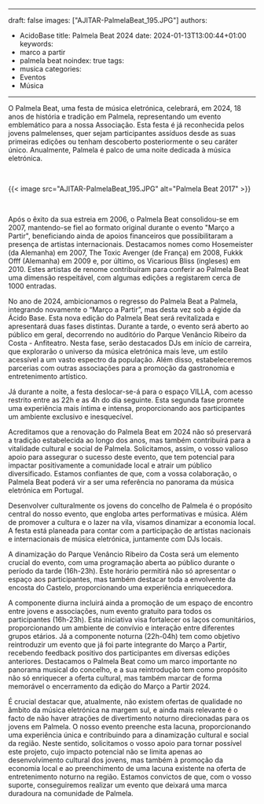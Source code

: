 
---
draft: false
images: ["AJITAR-PalmelaBeat_195.JPG"]
authors:
  - AcidoBase
title: Palmela Beat 2024
date: 2024-01-13T13:00:44+01:00
keywords:
  - marco a partir
  - palmela beat
noindex: true
tags:
  - musica
categories:
  - Eventos
  - Música
---

O Palmela Beat, uma festa de música eletrónica, celebrará, em 2024, 18 anos de história e tradição em Palmela, representando um evento emblemático para a nossa Associação. Esta festa é já reconhecida pelos jovens palmelenses, quer sejam participantes assíduos desde as suas primeiras edições ou tenham descoberto posteriormente o seu caráter único. Anualmente, Palmela é palco de uma noite dedicada à música eletrónica.

<br>

{{< image
src="AJITAR-PalmelaBeat_195.JPG"
alt="Palmela Beat 2017" >}}

<br>

Após o êxito da sua estreia em 2006, o Palmela Beat consolidou-se em 2007, mantendo-se fiel ao formato original durante o evento "Março a Partir", beneficiando ainda de apoios financeiros que possibilitaram a presença de artistas internacionais. Destacamos nomes como Hosemeister (da Alemanha) em 2007, The Toxic Avenger (de França) em 2008, Fukkk Offf (Alemanha) em 2009 e, por último, os Vicarious Bliss (ingleses) em 2010. Estes artistas de renome contribuíram para conferir ao Palmela Beat uma dimensão respeitável, com algumas edições a registarem cerca de 1000 entradas.

No ano de 2024, ambicionamos o regresso do Palmela Beat a Palmela, integrando novamente o “Março a Partir”, mas desta vez sob a égide da Ácido Base.
Esta nova edição do Palmela Beat será revitalizada e apresentará duas fases distintas. Durante a tarde, o evento será aberto ao público em geral, decorrendo no auditório do Parque Venâncio Ribeiro da Costa - Anfiteatro. Nesta fase, serão destacados DJs em início de carreira, que explorarão o universo da música eletrónica mais leve, um estilo acessível a um vasto espectro da população. Além disso, estabeleceremos parcerias com outras associações para a promoção da gastronomia e entretenimento artístico.

Já durante a noite, a festa deslocar-se-á para o espaço VILLA, com acesso restrito entre as 22h e as 4h do dia seguinte. Esta segunda fase promete uma experiência mais íntima e intensa, proporcionando aos participantes um ambiente exclusivo e inesquecível.


Acreditamos que a renovação do Palmela Beat em 2024 não só preservará a tradição estabelecida ao longo dos anos, mas também contribuirá para a vitalidade cultural e social de Palmela. Solicitamos, assim, o vosso valioso apoio para assegurar o sucesso deste evento, que tem potencial para impactar positivamente a comunidade local e atrair um público diversificado. Estamos confiantes de que, com a vossa colaboração, o Palmela Beat poderá vir a ser uma referência no panorama da música eletrónica em Portugal.

Desenvolver culturalmente os jovens do concelho de Palmela é o propósito central do nosso evento, que engloba artes performativas e música. Além de promover a cultura e o lazer na vila, visamos dinamizar a economia local. A festa está planeada para contar com a participação de artistas nacionais e internacionais de música eletrónica, juntamente com DJs locais.

A dinamização do Parque Venâncio Ribeiro da Costa será um elemento crucial do evento, com uma programação aberta ao público durante o período da tarde (16h-23h). Este horário permitirá não só apresentar o espaço aos participantes, mas também destacar toda a envolvente da encosta do Castelo, proporcionando uma experiência enriquecedora.

A componente diurna incluirá ainda a promoção de um espaço de encontro entre jovens e associações, num evento gratuito para todos os participantes (16h-23h). Esta iniciativa visa fortalecer os laços comunitários, proporcionando um ambiente de convívio e interação entre diferentes grupos etários.
Já a componente noturna (22h-04h) tem como objetivo reintroduzir um evento que já foi parte integrante do Março a Partir, recebendo feedback positivo dos participantes em diversas edições anteriores. Destacamos o Palmela Beat como um marco importante no panorama musical do concelho, e a sua reintrodução tem como propósito não só enriquecer a oferta cultural, mas também marcar de forma memorável o encerramento da edição do Março a Partir 2024.

É crucial destacar que, atualmente, não existem ofertas de qualidade no âmbito da música eletrónica na margem sul, e ainda mais relevante é o facto de não haver atrações de divertimento noturno direcionadas para os jovens em Palmela. O nosso evento preenche esta lacuna, proporcionando uma experiência única e contribuindo para a dinamização cultural e social da região.
Neste sentido, solicitamos o vosso apoio para tornar possível este projeto, cujo impacto potencial não se limita apenas ao desenvolvimento cultural dos jovens, mas também à promoção da economia local e ao preenchimento de uma lacuna existente na oferta de entretenimento noturno na região. Estamos convictos de que, com o vosso suporte, conseguiremos realizar um evento que deixará uma marca duradoura na comunidade de Palmela.